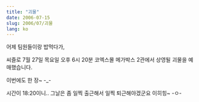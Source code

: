 ```yaml
---
title: "괴물"
date: 2006-07-15
slug: 2006/07/괴물
lang: ko
---
```


어제 팀원들이랑 밥먹다가, 

씨즐로 7월 27일 목요일 오후 6시 20분 
코엑스몰 메가박스 2관에서 상영될 괴물을 예매했습니다.

이번에도 한 장~ -_-

시간이 18:20이니.. 그날은 좀 일찍 출근해서 
일찍 퇴근해야겠군요 이히힝~ -ㅇ-